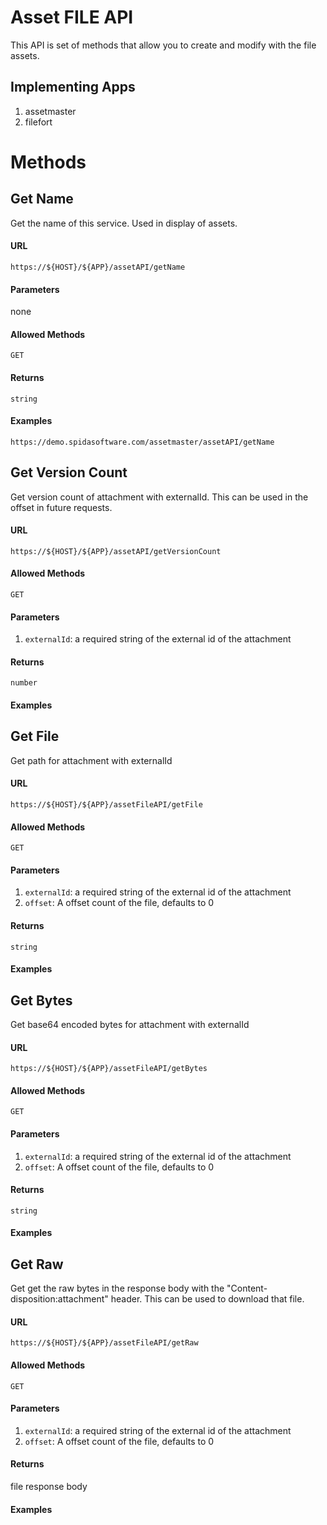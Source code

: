 Asset FILE API
============

This API is set of methods that allow you to create and modify with the file assets.  

## Implementing Apps

1. assetmaster
1. filefort

Methods
========

Get Name
----------

Get the name of this service.  Used in display of assets.

#### URL

`https://${HOST}/${APP}/assetAPI/getName`

#### Parameters

none

#### Allowed Methods

`GET`

#### Returns

`string`

#### Examples

`https://demo.spidasoftware.com/assetmaster/assetAPI/getName`

Get Version Count
----------

Get version count of attachment with externalId.  This can be used in the offset in future requests.

#### URL

`https://${HOST}/${APP}/assetAPI/getVersionCount`

#### Allowed Methods

`GET`

#### Parameters

1. `externalId`: a required string of the external id of the attachment

#### Returns

`number`

#### Examples

Get File
----------

Get path for attachment with externalId

#### URL

`https://${HOST}/${APP}/assetFileAPI/getFile`

#### Allowed Methods

`GET`

#### Parameters

1. `externalId`: a required string of the external id of the attachment
1. `offset`: A offset count of the file, defaults to 0

#### Returns

`string`

#### Examples

Get Bytes
----------

Get base64 encoded bytes for attachment with externalId

#### URL

`https://${HOST}/${APP}/assetFileAPI/getBytes`

#### Allowed Methods

`GET`

#### Parameters

1. `externalId`: a required string of the external id of the attachment
1. `offset`: A offset count of the file, defaults to 0

#### Returns

`string`

#### Examples

Get Raw
----------

Get get the raw bytes in the response body with the "Content-disposition:attachment" header.  This can be used to download that file.

#### URL

`https://${HOST}/${APP}/assetFileAPI/getRaw`

#### Allowed Methods

`GET`

#### Parameters

1. `externalId`: a required string of the external id of the attachment
1. `offset`: A offset count of the file, defaults to 0

#### Returns

file response body

#### Examples
